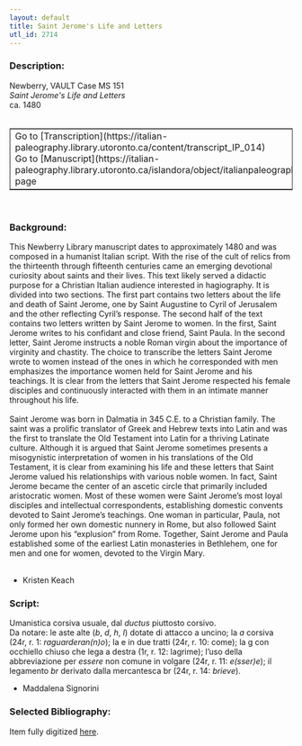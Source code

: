```yaml
---
layout: default
title: Saint Jerome's Life and Letters
utl_id: 2714
---
```


### Description:

Newberry, VAULT Case MS 151<br>
_Saint Jerome's Life and Letters_<br>
ca. 1480<br>
 <br>
<table border=""0.5"" cellpadding=""1"" cellspacing=""1"" style=""width: 200px; background-color:#F8F8F8;""><tbody><tr><td>Go to [Transcription](https://italian-paleography.library.utoronto.ca/content/transcript_IP_014)<br>
Go to [Manuscript](https://italian-paleography.library.utoronto.ca/islandora/object/italianpaleography%3AIP_014) page</td></tr></tbody></table> <br>


### Background:

This Newberry Library manuscript dates to approximately 1480 and was composed in a humanist Italian script. With the rise of the cult of relics from the thirteenth through fifteenth centuries came an emerging devotional curiosity about saints and their lives. This text likely served a didactic purpose for a Christian Italian audience interested in hagiography. It is divided into two sections. The first part contains two letters about the life and death of Saint Jerome, one by Saint Augustine to Cyril of Jerusalem and the other reflecting Cyril’s response. The second half of the text contains two letters written by Saint Jerome to women. In the first, Saint Jerome writes to his confidant and close friend, Saint Paula. In the second letter, Saint Jerome instructs a noble Roman virgin about the importance of virginity and chastity. The choice to transcribe the letters Saint Jerome wrote to women instead of the ones in which he corresponded with men emphasizes the importance women held for Saint Jerome and his teachings. It is clear from the letters that Saint Jerome respected his female disciples and continuously interacted with them in an intimate manner throughout his life.<br><br>
Saint Jerome was born in Dalmatia in 345 C.E. to a Christian family. The saint was a prolific translator of Greek and Hebrew texts into Latin and was the first to translate the Old Testament into Latin for a thriving Latinate culture. Although it is argued that Saint Jerome sometimes presents a misogynistic interpretation of women in his translations of the Old Testament, it is clear from examining his life and these letters that Saint Jerome valued his relationships with various noble women. In fact, Saint Jerome became the center of an ascetic circle that primarily included aristocratic women. Most of these women were Saint Jerome’s most loyal disciples and intellectual correspondents, establishing domestic convents devoted to Saint Jerome’s teachings. One woman in particular, Paula, not only formed her own domestic nunnery in Rome, but also followed Saint Jerome upon his “explusion” from Rome. Together, Saint Jerome and Paula established some of the earliest Latin monasteries in Bethlehem, one for men and one for women, devoted to the Virgin Mary.<br><br>
- Kristen Keach<br>


### Script:

Umanistica corsiva usuale, dal _ductus_ piuttosto corsivo.<br>
Da notare: le aste alte (_b_, _d_, _h_, _l_) dotate di attacco a uncino; la _a_ corsiva (24r, r. 1: _raguarderan(n)o_); la e in due tratti (24r, r. 10: come); la g con occhiello chiuso che lega a destra (1r, r. 12: lagrime); l’uso della abbreviazione per _essere_ non comune in volgare (24r, r. 11: _e(sser)e_); il legamento _br_ derivato dalla mercantesca br (24r, r. 14: _brieve_).<br>
- Maddalena Signorini<br>


### Selected Bibliography:

Item fully digitized [here](http://collections.carli.illinois.edu/cdm/ref/collection/nby_dig/id/12976).<br>
 <br>
